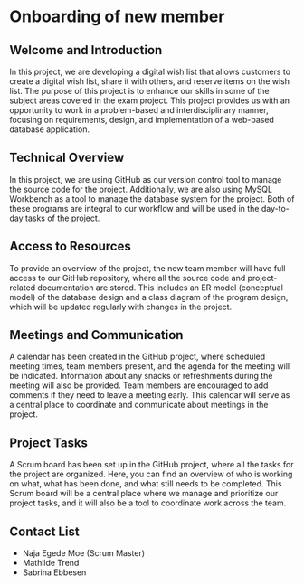 # Onboarding of new member

## Welcome and Introduction

In this project, we are developing a digital wish list that allows customers to create a digital wish list, share it with others, and reserve items on the wish list. The purpose of this project is to enhance our skills in some of the subject areas covered in the exam project. This project provides us with an opportunity to work in a problem-based and interdisciplinary manner, focusing on requirements, design, and implementation of a web-based database application.

## Technical Overview

In this project, we are using GitHub as our version control tool to manage the source code for the project. Additionally, we are also using MySQL Workbench as a tool to manage the database system for the project. Both of these programs are integral to our workflow and will be used in the day-to-day tasks of the project.

## Access to Resources

To provide an overview of the project, the new team member will have full access to our GitHub repository, where all the source code and project-related documentation are stored. This includes an ER model (conceptual model) of the database design and a class diagram of the program design, which will be updated regularly with changes in the project.

## Meetings and Communication

A calendar has been created in the GitHub project, where scheduled meeting times, team members present, and the agenda for the meeting will be indicated. Information about any snacks or refreshments during the meeting will also be provided. Team members are encouraged to add comments if they need to leave a meeting early. This calendar will serve as a central place to coordinate and communicate about meetings in the project.

## Project Tasks

A Scrum board has been set up in the GitHub project, where all the tasks for the project are organized. Here, you can find an overview of who is working on what, what has been done, and what still needs to be completed. This Scrum board will be a central place where we manage and prioritize our project tasks, and it will also be a tool to coordinate work across the team.

## Contact List

- Naja Egede Moe (Scrum Master)
- Mathilde Trend
- Sabrina Ebbesen
